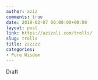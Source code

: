 ```yaml
---
author: aziz
comments: true
date: 2019-02-07 00:00:00+00:00
layout: post
link: https://azizali.com/trolls/
slug: trolls
title: zzzzzz
categories:
- Pure Wisdom
---
```


Draft